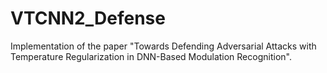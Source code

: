 # VTCNN2_Defense

Implementation of the paper "Towards Defending Adversarial Attacks with Temperature Regularization in DNN-Based Modulation Recognition".
